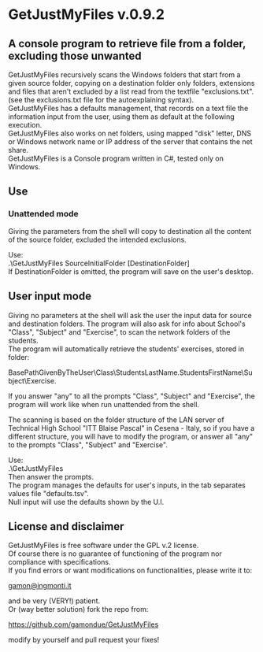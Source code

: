 # GetJustMyFiles v.0.9.2

## A console program to retrieve file from a folder, excluding those unwanted

GetJustMyFiles recursively scans the Windows folders that start from a given source folder, copying on a destination folder only folders, extensions and files that aren't excluded by a list read from the textfile "exclusions.txt". (see the exclusions.txt file for the autoexplaining syntax).  
GetJustMyFiles has a defaults management, that records on a text file the information input from the user, using them as default at the following execution.  
GetJustMyFiles also works on net folders, using mapped "disk" letter, DNS or Windows network name or IP address of the server that contains the net share.  
GetJustMyFiles is a Console program written in C#, tested only on Windows.

## Use
### Unattended mode

Giving the parameters from the shell will copy to destination all the content of the source folder, excluded the intended exclusions.

Use:  
.\GetJustMyFiles SourceInitialFolder [DestinationFolder]  
If DestinationFolder is omitted, the program will save on the user's desktop.  

## User input mode

Giving no parameters at the shell will ask the user the input data for source and destination folders.
The program will also ask for info about School's "Class", "Subject" and "Exercise", to scan the network folders of the students.  
The program will automatically retrieve the students' exercises, stored in folder:

BasePathGivenByTheUser\Class\StudentsLastName.StudentsFirstName\Subject\Exercise.

If you answer "any" to all the prompts "Class", "Subject" and "Exercise", the program will work like when run unattended from the shell. 

The scanning is based on the folder structure of the LAN server of Technical High School "ITT Blaise Pascal" in Cesena - Italy, so if you have a different structure, you will have to modify the program, or answer all "any" to the prompts "Class", "Subject" and "Exercise".

Use:  
.\GetJustMyFiles  
Then answer the prompts.  
The program manages the defaults for user's inputs, in the tab separates values file "defaults.tsv".  
Null input will use the defaults shown by the U.I.  

## License and disclaimer

GetJustMyFiles is free software under the GPL v.2 license.  
Of course there is no guarantee of functioning of the program nor compliance with specifications.  
If you find errors or want modifications on functionalities, please write it to:

gamon@ingmonti.it 

and be very (VERY!) patient.  
Or (way better solution) fork the repo from:

https://github.com/gamondue/GetJustMyFiles

modify by yourself and pull request your fixes!